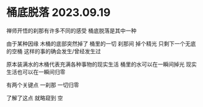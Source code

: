 # 桶底脱落 2023.09.19
禅师开悟的刹那有许多不同的感受
桶底脱落是其中一种

由于某种因缘
木桶的底部突然掉了
桶里的一切
刹那间
掉个精光
只剩下一个无底的空桶
这样的事的确会发生/曾经发生过

原本装满水的木桶代表充满各种事物的现实生活
桶里的水可以在一瞬间掉光
现实生活也可以在一瞬间归零

有两个关键点
一刹那
一切归零

了解了这点
就略窥到
空



